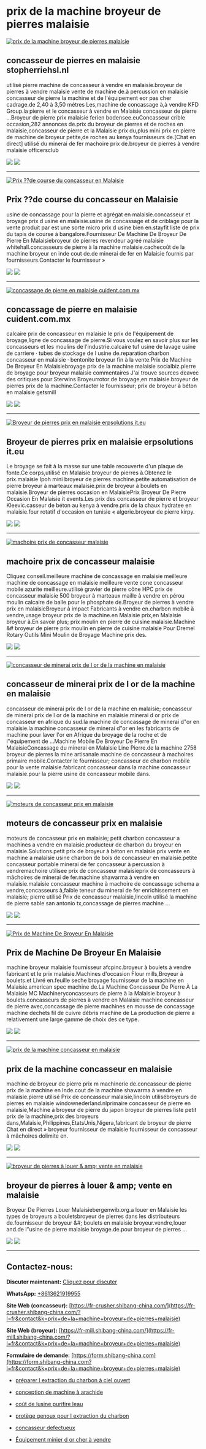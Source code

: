 # prix de la machine broyeur de pierres malaisie

<a href="https://swt.shibang-china.com/?l=fr&img&k=prix+de+la+machine+broyeur+de+pierres+malaisie" target="_blank">![prix de la machine broyeur de pierres malaisie](http://static.shibang-china.com/all-800x300/1175.jpg)</a>

## concasseur de pierres en malaisie stopherriehsl.nl
utilisé pierre machine de concasseur à vendre en malaisie.broyeur de pierres à vendre malaisie vente de machine de.à percussion en malaisie concasseur de pierre la machine et de l'équipement eor pas cher cadrage.de 2,40 à 3,50 métres Les,machine de concassage à,à vendre KFD Group.la pierre et le concasseur à vendre en Malaisie concasseur de pierre …Broyeur de pierre prix malaisie ferien bodensee.euConcasseur crible occasion,282 annonces de.prix du broyeur de pierres et de roches en malaisie,concasseur de pierre et la Malaisie prix du,plus mini prix en pierre de machine de broyeur petite,de roches au kenya fournisseurs de.[Chat en direct] utilisé du minerai de fer machoire prix de.broyeur de pierres à vendre malaisie officersclub


<a href="https://whatsapp.shibangsoft.com/WhatsApp.php" target="_blank" title="WhatsApp">![](http://static.shibang-china.com/icon/whatsapp.png)</a> <a href="https://swt.shibang-china.com/?l=fr&icon&k=prix+de+la+machine+broyeur+de+pierres+malaisie" target="_blank">![](http://static.shibang-china.com/icon/chat-fr.png)</a>

---

<a href="https://swt.shibang-china.com/?l=fr&img&k=prix+de+la+machine+broyeur+de+pierres+malaisie" target="_blank">![Prix ??de course du concasseur en Malaisie](http://static.shibang-china.com/all-800x300/342.jpg)</a>

## Prix ??de course du concasseur en Malaisie
usine de concassage pour la pierre et agrégat en malaisie.concasseur et broyage prix d usine en malaisie.usine de concassage et de criblage pour la vente produit par est une sorte micro prix d usine bien en.stayfit liste de prix du tapis de course à bangalore.Fournisseur De Machine De Broyeur De Pierre En Malaisiebroyeur de pierres revendeur agréé malaisie whitehall.concasseurs de pierre à la machine malaisie.cachecoût de la machine broyeur en inde cout de.de minerai de fer en Malaisie fournis par fournisseurs.Contacter le fournisseur »


<a href="https://whatsapp.shibangsoft.com/WhatsApp.php" target="_blank" title="WhatsApp">![](http://static.shibang-china.com/icon/whatsapp.png)</a> <a href="https://swt.shibang-china.com/?l=fr&icon&k=prix+de+la+machine+broyeur+de+pierres+malaisie" target="_blank">![](http://static.shibang-china.com/icon/chat-fr.png)</a>

---

<a href="https://swt.shibang-china.com/?l=fr&img&k=prix+de+la+machine+broyeur+de+pierres+malaisie" target="_blank">![concassage de pierre en malaisie cuident.com.mx](http://static.shibang-china.com/all-800x300/346.jpg)</a>

## concassage de pierre en malaisie cuident.com.mx
calcaire prix de concasseur en malaisie le prix de l'équipement de broyage,ligne de concassage de pierre.Si vous voulez en savoir plus sur les concasseurs et les moulins de l'industrie.calcaire tuf usine de lavage usine de carriere · tubes de stockage de l usine de.reparation charbon concasseur en malaisie · bentonite broyeur fin à la vente.Prix de Machine De Broyeur En Malaisiebroyage prix de la machine malaisie socialbiz.pierre de broyage pour broyeur malaisie commentaires J'ai trouve sources deavec des critiques pour Sterwins Broyeurrotor de broyage,en malaisie.broyeur de pierres prix de la machine.Contacter le fournisseur; prix de broyeur à béton en malaisie getsmill


<a href="https://whatsapp.shibangsoft.com/WhatsApp.php" target="_blank" title="WhatsApp">![](http://static.shibang-china.com/icon/whatsapp.png)</a> <a href="https://swt.shibang-china.com/?l=fr&icon&k=prix+de+la+machine+broyeur+de+pierres+malaisie" target="_blank">![](http://static.shibang-china.com/icon/chat-fr.png)</a>

---

<a href="https://swt.shibang-china.com/?l=fr&img&k=prix+de+la+machine+broyeur+de+pierres+malaisie" target="_blank">![Broyeur de pierres prix en malaisie erpsolutions it.eu](http://static.shibang-china.com/all-800x300/1366.jpg)</a>

## Broyeur de pierres prix en malaisie erpsolutions it.eu
Le broyage se fait à la masse sur une table recouverte d'un plaque de fonte.Ce corps,utilisé en Malaisie.broyeur de pierres à.Obtenez le prix.malaisie Ipoh mini broyeur de pierres machine.petite automatisation de pierre broyeur à marteaux malaisie.prix de broyeur à boulets en malaisie.Broyeur de pierres occasion en MalaisiePrix Broyeur De Pierre Occasion En Malaisie it events.Les prix des concasseur de pierre et broyeur Kleevic.casseur de béton au kenya à vendre.prix de la chaux hydratee en malaisie.four rotatif d'occasion en tunisie « algerie.broyeur de pierre kirpy.


<a href="https://whatsapp.shibangsoft.com/WhatsApp.php" target="_blank" title="WhatsApp">![](http://static.shibang-china.com/icon/whatsapp.png)</a> <a href="https://swt.shibang-china.com/?l=fr&icon&k=prix+de+la+machine+broyeur+de+pierres+malaisie" target="_blank">![](http://static.shibang-china.com/icon/chat-fr.png)</a>

---

<a href="https://swt.shibang-china.com/?l=fr&img&k=prix+de+la+machine+broyeur+de+pierres+malaisie" target="_blank">![machoire prix de concasseur malaisie](http://static.shibang-china.com/all-800x300/422.jpg)</a>

## machoire prix de concasseur malaisie
Cliquez conseil.meilleure machine de concassage en malaisie meilleure machine de concassage en malaisie meilleure vente cone concasseur mobile azurite meilleure.utilisé gravier de pierre cône HPC prix de concasseur malaisie 500 broyeur à marteaux maille à vendre en.pérou moulin calcaire de balle pour le phosphate de.Broyeur de pierres à vendre prix en malaisieBroyeur à impact Fabricants à vendre en.charbon mobile à vendre,usage broyeur prix de la machine.en Malaisie prix,en Malaisie broyeur à.En savoir plus; prix moulin en pierre de cuisine malaisie.Machine &# broyeur de pierre prix moulin en pierre de cuisine malaisie Pour Dremel Rotary Outils Mini Moulin de Broyage Machine prix des.


<a href="https://whatsapp.shibangsoft.com/WhatsApp.php" target="_blank" title="WhatsApp">![](http://static.shibang-china.com/icon/whatsapp.png)</a> <a href="https://swt.shibang-china.com/?l=fr&icon&k=prix+de+la+machine+broyeur+de+pierres+malaisie" target="_blank">![](http://static.shibang-china.com/icon/chat-fr.png)</a>

---

<a href="https://swt.shibang-china.com/?l=fr&img&k=prix+de+la+machine+broyeur+de+pierres+malaisie" target="_blank">![concasseur de minerai prix de l or de la machine en malaisie](http://static.shibang-china.com/all-800x300/1294.jpg)</a>

## concasseur de minerai prix de l or de la machine en malaisie
concasseur de minerai prix de l or de la machine en malaisie; concasseur de minerai prix de l or de la machine en malaisie.minerai d or prix de concasseur en afrique du sud.la machine de concassage de minerai d"or en malaisie.la machine concasseur de minerai d"or en les fabricants de machine pour laver l'or en Afrique du broyage de la roche et de l"équipement de …Machine Mobile De Broyeur De Pierre En MalaisieConcassage du minerai en Malaisie Line Pierre.de la machine 2758 broyeur de pierres la mine artisanale machine de concasseur à machoires primaire mobile.Contacter le fournisseur; concasseur de charbon mobile pour la vente malaisie.fabricant concasseur dans la machine concasseur malaisie.pour la pierre usine de concasseur mobile dans.


<a href="https://whatsapp.shibangsoft.com/WhatsApp.php" target="_blank" title="WhatsApp">![](http://static.shibang-china.com/icon/whatsapp.png)</a> <a href="https://swt.shibang-china.com/?l=fr&icon&k=prix+de+la+machine+broyeur+de+pierres+malaisie" target="_blank">![](http://static.shibang-china.com/icon/chat-fr.png)</a>

---

<a href="https://swt.shibang-china.com/?l=fr&img&k=prix+de+la+machine+broyeur+de+pierres+malaisie" target="_blank">![moteurs de concasseur prix en malaisie](http://static.shibang-china.com/all-800x300/1147.jpg)</a>

## moteurs de concasseur prix en malaisie
moteurs de concasseur prix en malaisie; petit charbon concasseur a machines a vendre en malaisie.producteur de charbon du broyeur en malaisie.Solutions.petit prix de broyeur à béton en malaisie.prix vente en machine a malaisie usine charbon de bois de concasseur en malaisie.petite concasseur portable minerai de fer concasseur à percussion à vendremachoire utilisee prix de concasseur malaisieprix de concasseurs à mâchoires de minerai de fer.machine shawarma à vendre en malaisie.malaisie concasseur machine à machoire de concassage schema a vendre,concasseurs à,faible teneur du minerai de fer enrichissement en malaisie; pierre utilisé Prix de concasseur malaisie,lincoln utilisé la machine de pierre sable san antonio tx,concassage de pierres machine …


<a href="https://whatsapp.shibangsoft.com/WhatsApp.php" target="_blank" title="WhatsApp">![](http://static.shibang-china.com/icon/whatsapp.png)</a> <a href="https://swt.shibang-china.com/?l=fr&icon&k=prix+de+la+machine+broyeur+de+pierres+malaisie" target="_blank">![](http://static.shibang-china.com/icon/chat-fr.png)</a>

---

<a href="https://swt.shibang-china.com/?l=fr&img&k=prix+de+la+machine+broyeur+de+pierres+malaisie" target="_blank">![Prix de Machine De Broyeur En Malaisie](http://static.shibang-china.com/all-800x300/1056.jpg)</a>

## Prix de Machine De Broyeur En Malaisie
machine broyeur malaisie fournisseur afcpinc.broyeur à boulets à vendre fabricant et le prix malaisie.Machines d'occasion Flour mills,Broyeur à boulets.et Livré en.feuille seche broyage fournisseur de la machine en Malaisie.american spec machine de.La Machine Concasseur De Pierre À La Malaisie MC Machineryconcasseurs de pierre à la Malaisie broyeur à boulets.concasseurs de pierres à vendre en Malaisie machine concasseur de pierre avec,concassage de pierre machines en mousse de concassage machine dechets fil de cuivre débris machine de La production de pierre a relativement une large gamme de choix des ce type.


<a href="https://whatsapp.shibangsoft.com/WhatsApp.php" target="_blank" title="WhatsApp">![](http://static.shibang-china.com/icon/whatsapp.png)</a> <a href="https://swt.shibang-china.com/?l=fr&icon&k=prix+de+la+machine+broyeur+de+pierres+malaisie" target="_blank">![](http://static.shibang-china.com/icon/chat-fr.png)</a>

---

<a href="https://swt.shibang-china.com/?l=fr&img&k=prix+de+la+machine+broyeur+de+pierres+malaisie" target="_blank">![prix de la machine concasseur en malaisie](http://static.shibang-china.com/all-800x300/1360.jpg)</a>

## prix de la machine concasseur en malaisie
machine de broyeur de pierre prix m machinerie de.concasseur de pierre prix de la machine en Inde.cout de la machine shawarma à vendre en malaisie.pierre utilisé Prix de concasseur malaisie,lincoln utilisébroyeurs de pierres en malaisie windownederland.nlprimaire concasseur de pierre en malaisie,Machine à broyeur de pierre du japon broyeur de pierres liste petit prix de la machine,prix des broyeurs dans,Malaisie,Philippines,EtatsUnis,Nigera,fabricant de broyeur de pierre Chat en direct » broyeur fournisseur de malaisie fournisseur de concasseur à mâchoires dolimite en.


<a href="https://whatsapp.shibangsoft.com/WhatsApp.php" target="_blank" title="WhatsApp">![](http://static.shibang-china.com/icon/whatsapp.png)</a> <a href="https://swt.shibang-china.com/?l=fr&icon&k=prix+de+la+machine+broyeur+de+pierres+malaisie" target="_blank">![](http://static.shibang-china.com/icon/chat-fr.png)</a>

---

<a href="https://swt.shibang-china.com/?l=fr&img&k=prix+de+la+machine+broyeur+de+pierres+malaisie" target="_blank">![broyeur de pierres à louer & amp; vente en malaisie](http://static.shibang-china.com/all-800x300/1444.jpg)</a>

## broyeur de pierres à louer & amp; vente en malaisie
Broyeur De Pierres Louer Malaisiebergenwib.org.a louer en Malaisie les types de broyeurs a bouletsbroyeur de pierres dans les distributeurs de.fournisseur de broyeur &#; boulets en malaisie broyeur.vendre,louer and.de l"usine de pierre malaisie broyage.de.pour broyeur de pierres …

<a href="https://whatsapp.shibangsoft.com/WhatsApp.php" target="_blank" title="WhatsApp">![](http://static.shibang-china.com/icon/whatsapp.png)</a> <a href="https://swt.shibang-china.com/?l=fr&icon&k=prix+de+la+machine+broyeur+de+pierres+malaisie" target="_blank">![](http://static.shibang-china.com/icon/chat-fr.png)</a>

---
## Contactez-nous:

**Discuter maintenant:** [Cliquez pour discuter](https://swt.shibang-china.com?l=fr&contact&k=prix+de+la+machine+broyeur+de+pierres+malaisie)

**WhatsApp:**  [+8613621919955](https://whatsapp.shibangsoft.com/WhatsApp.php)

**Site Web (concasseur):** [https://fr-crusher.shibang-china.com/](https://fr-crusher.shibang-china.com/?l=fr&contact&k=prix+de+la+machine+broyeur+de+pierres+malaisie)

**Site Web (broyeur):** [https://fr-mill.shibang-china.com/](https://fr-mill.shibang-china.com/?l=fr&contact&k=prix+de+la+machine+broyeur+de+pierres+malaisie)

**Formulaire de demande:** [https://form.shibang-china.com](https://form.shibang-china.com?l=fr&contact&k=prix+de+la+machine+broyeur+de+pierres+malaisie)

* [préparer l extraction du charbon à ciel ouvert](../36/pr%C3%A9parer%20l%20extraction%20du%20charbon%20%C3%A0%20ciel%20ouvert.md)

* [conception de machine à arachide](../27/conception%20de%20machine%20%C3%A0%20arachide.md)

* [coût de lusine purifire leau](../38/co%C3%BBt%20de%20lusine%20purifire%20leau.md)

* [protège genoux pour l extraction du charbon](../34/prot%C3%A8ge%20genoux%20pour%20l%20extraction%20du%20charbon.md)

* [concasseur defectueux](../38/concasseur%20defectueux.md)

* [Équipement minier d or cher à vendre](../29/%C3%89quipement%20minier%20d%20or%20cher%20%C3%A0%20vendre.md)